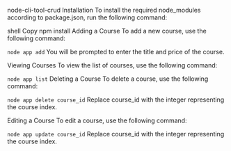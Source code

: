 node-cli-tool-crud
Installation
To install the required node_modules according to package.json, run the following command:

shell
Copy
npm install
Adding a Course
To add a new course, use the following command:


```node app add```
You will be prompted to enter the title and price of the course.

Viewing Courses
To view the list of courses, use the following command:

```node app list```
Deleting a Course
To delete a course, use the following command:


```node app delete course_id```
Replace course_id with the integer representing the course index.

Editing a Course
To edit a course, use the following command:

```node app update course_id```
Replace course_id with the integer representing the course index.
